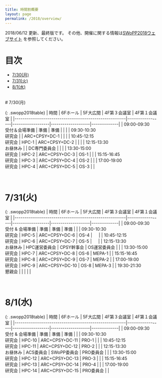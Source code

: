 ```yaml
---
title: 時間割概要
layout: page
permalink: /2018/overview/
---
```


2018/06/12 更新、最終版です。
その他、開催に関する情報は[SWoPP2018ウェブサイト](https://sites.google.com/site/swoppweb/swopp2018/) を参照してください。
<!-- 著者の方へ： 発表題目等に変更がある場合は、発表先研究会に連絡してください。-->

# 目次

- [7/30(月)](#730月)
- [7/31(火)](#731火)
- [8/1(水)](#801水)




<br/>
# 7/30(月)

{: .swopp2018table}
| 時間                                                    | 6Fホール         | 5F大広間          | 4F第３会議室       | 4F第１会議室 |
|---------------------------------------------------------|------------------|-------------------|--------------------|--------------|
| 09:00-09:30<br/>受付＆会場準備                          | 準備             | 準備              |                    |              |
| 09:30-10:30<br/>研究会                                  |                  | ARC+CPSY+DC-1     |                    |              |
| 10:45-12:15<br/>研究会                                  | HPC-1            | ARC+CPSY+DC-2     |                    |              |
| 12:15-13:30<br/>お昼休み                                |                  | DC専門委員会      |                    |              |
| 13:30-15:00<br/>研究会                                  | HPC-2            | ARC+CPSY+DC-3     | OS-1               |              |
| 15:15-16:45<br/>研究会                                  | HPC-3            | ARC+CPSY+DC-4     | OS-2               |              |
| 17:00-19:00<br/>研究会                                  | HPC-4            | ARC+CPSY+DC-5     | OS-3               |              |

<br/>

# 7/31(火)

{: .swopp2018table}
| 時間                                                    | 6Fホール         | 5F大広間          | 4F第３会議室       | 4F第１会議室 |
|---------------------------------------------------------|------------------|-------------------|--------------------|--------------|
| 09:00-09:30<br/>受付 & 会場準備                         | 準備             | 準備              | 準備               |              |
| 09:30-10:30<br/>研究会                                  | HPC-5            | ARC+CPSY+DC-6     | OS-4               | 　           |
| 10:45-12:15<br/>研究会                                  | HPC-6            | ARC+CPSY+DC-7     | OS-5               |   　         |
| 12:15-13:30<br/>お昼休み                                | HPC運営委員会    | CPSY幹事会        | OS運営委員会       |              |
| 13:30-15:00<br/>研究会                                  | HPC-7            | ARC+CPSY+DC-8     | OS-6               | MEPA-1       |
| 15:15-16:45<br/>研究会                                  | HPC-8            | ARC+CPSY+DC-9     | OS-7               | MEPA-2       |
| 17:00-19:00<br/>研究会                                  | HPC-9            | ARC+CPSY+DC-10    | OS-8               | MEPA-3       |
| 19:30-21:30<br/>懇親会                                  |                  |                   |                    |              |

<br/>

# 8/1(水)

{: .swopp2018table}
| 時間                                                    | 6Fホール         | 5F大広間          | 4F第３会議室       | 4F第１会議室 |
|---------------------------------------------------------|------------------|-------------------|--------------------|--------------|
| 09:00-09:30<br/>受付 & 会場準備                         | 準備             | 準備              | 準備               |              |
| 09:30-10:30<br/>研究会                                  | HPC-10           | ARC+CPSY+DC-11    | PRO-1              |              |
| 10:45-12:15<br/>研究会                                  | HPC-11           | ARC+CPSY+DC-12    | PRO-2              |              |
| 12:15-13:30<br/>お昼休み                                | ACS委員会        | SWoPP委員会       | PRO委員会          |              |
| 13:30-15:00<br/>研究会                                  | HPC-12           | ARC+CPSY+DC-13    | PRO-3              |              |
| 15:15-16:45<br/>研究会                                  | HPC-13           | ARC+CPSY+DC-14    | PRO-4              |              |
| 17:00-19:00<br/>研究会                                  | HPC-14           | ARC+CPSY+DC-15    | PRO委員会          |              |
